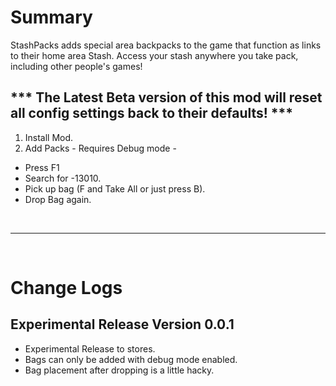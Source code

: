 # Summary
StashPacks adds special area backpacks to the game that function as links to their home area Stash. Access your stash anywhere you take pack, including other people's games!
## *** The Latest Beta version of this mod will reset all config settings back to their defaults! ***

1. Install Mod.
2. Add Packs - Requires Debug mode - 
  - Press F1
  - Search for -13010.
  - Pick up bag (F and Take All or just press B).
  - Drop Bag again.

&nbsp;
- - - -
&nbsp;
# Change Logs

## Experimental Release Version 0.0.1
- Experimental Release to stores.
- Bags can only be added with debug mode enabled.
- Bag placement after dropping is a little hacky.

